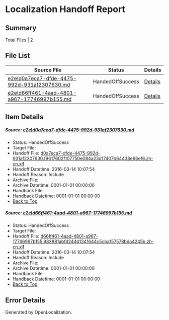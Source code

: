 # <a name='report-top'></a> Localization Handoff Report

## Summary
 Total Files | 2

## File List
 Source File | Status | Details 
 ----------- | ------ | ------- 
 [e2e\d0a7eca7-dfde-4475-992d-931af2307630.md](https://github.com/OpenLocalizationTest/oltest/blob/11b67007781b899b7a0b77bd31412476426e39b2/e2e/d0a7eca7-dfde-4475-992d-931af2307630.md) | HandedOffSuccess | [Details](#cce3c007c6ad2998d12553cb783f1b22e26c1bce1)
 [e2e\d66ff461-4aad-4801-a967-17746997b155.md](https://github.com/OpenLocalizationTest/oltest/blob/11b67007781b899b7a0b77bd31412476426e39b2/e2e/d66ff461-4aad-4801-a967-17746997b155.md) | HandedOffSuccess | [Details](#db50c51b13afd945bba66151fa41f37d92f69e172)

## Item Details
##### <a name='cce3c007c6ad2998d12553cb783f1b22e26c1bce1'></a> Source: [e2e\d0a7eca7-dfde-4475-992d-931af2307630.md](https://github.com/OpenLocalizationTest/oltest/blob/11b67007781b899b7a0b77bd31412476426e39b2/e2e/d0a7eca7-dfde-4475-992d-931af2307630.md)
* Status: HandedOffSuccess
* Target File: 
* Handoff File: [d0a7eca7-dfde-4475-992d-931af2307630.f9617602f107750e084a23d17407b64438e66ef6.zh-cn.xlf](https://github.com/OpenLocalizationTestOrg/olhandoff/blob/75a9394a255ec72dc2c9a8bc6833e5c3c32dd6be/ol-handoff/OpenLocalizationTestOrg/oltest.zh-cn/yuwzho/high/d0a7eca7-dfde-4475-992d-931af2307630.f9617602f107750e084a23d17407b64438e66ef6.zh-cn.xlf)
* Handoff Datetime: 2016-03-14 10:07:54
* Handoff Reason: Include
* Archive File: 
* Archive Datetime: 0001-01-01 00:00:00
* Handback File: 
* Handback Datetime: 0001-01-01 00:00:00
* [Back to Top](#report-top)

##### <a name='db50c51b13afd945bba66151fa41f37d92f69e172'></a> Source: [e2e\d66ff461-4aad-4801-a967-17746997b155.md](https://github.com/OpenLocalizationTest/oltest/blob/11b67007781b899b7a0b77bd31412476426e39b2/e2e/d66ff461-4aad-4801-a967-17746997b155.md)
* Status: HandedOffSuccess
* Target File: 
* Handoff File: [d66ff461-4aad-4801-a967-17746997b155.983881abfd244d1341644c5cba157578bda4245b.zh-cn.xlf](https://github.com/OpenLocalizationTestOrg/olhandoff/blob/75a9394a255ec72dc2c9a8bc6833e5c3c32dd6be/ol-handoff/OpenLocalizationTestOrg/oltest.zh-cn/yuwzho/high/d66ff461-4aad-4801-a967-17746997b155.983881abfd244d1341644c5cba157578bda4245b.zh-cn.xlf)
* Handoff Datetime: 2016-03-14 10:07:54
* Handoff Reason: Include
* Archive File: 
* Archive Datetime: 0001-01-01 00:00:00
* Handback File: 
* Handback Datetime: 0001-01-01 00:00:00
* [Back to Top](#report-top)


## Error Details

Generated by OpenLocalization.

